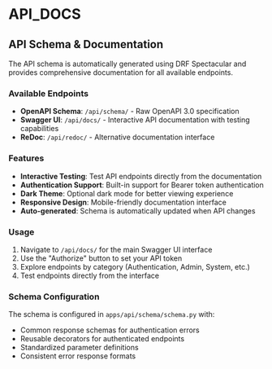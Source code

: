 # API_DOCS

<!-- BEGIN: AUTH -->
<!-- END: AUTH -->

<!-- BEGIN: ADMIN -->
<!-- END: ADMIN -->

<!-- BEGIN: SYSTEM -->
<!-- END: SYSTEM -->

<!-- BEGIN: WORKSPACES -->
<!-- END: WORKSPACES -->

<!-- BEGIN: CHATS -->
<!-- END: CHATS -->

<!-- BEGIN: DOCUMENTS -->
<!-- END: DOCUMENTS -->

<!-- BEGIN: FILES -->
<!-- END: FILES -->

<!-- BEGIN: LLM -->
<!-- END: LLM -->

<!-- BEGIN: EMBEDDING -->
<!-- END: EMBEDDING -->

<!-- BEGIN: IMAGE -->
<!-- END: IMAGE -->

<!-- BEGIN: STT -->
<!-- END: STT -->

<!-- BEGIN: TTS -->
<!-- END: TTS -->

<!-- BEGIN: CONVERSATION -->
<!-- END: CONVERSATION -->

<!-- BEGIN: SCHEMA -->
## API Schema & Documentation

The API schema is automatically generated using DRF Spectacular and provides comprehensive documentation for all available endpoints.

### Available Endpoints

- **OpenAPI Schema**: `/api/schema/` - Raw OpenAPI 3.0 specification
- **Swagger UI**: `/api/docs/` - Interactive API documentation with testing capabilities
- **ReDoc**: `/api/redoc/` - Alternative documentation interface

### Features

- **Interactive Testing**: Test API endpoints directly from the documentation
- **Authentication Support**: Built-in support for Bearer token authentication
- **Dark Theme**: Optional dark mode for better viewing experience
- **Responsive Design**: Mobile-friendly documentation interface
- **Auto-generated**: Schema is automatically updated when API changes

### Usage

1. Navigate to `/api/docs/` for the main Swagger UI interface
2. Use the "Authorize" button to set your API token
3. Explore endpoints by category (Authentication, Admin, System, etc.)
4. Test endpoints directly from the interface

### Schema Configuration

The schema is configured in `apps/api/schema/schema.py` with:
- Common response schemas for authentication errors
- Reusable decorators for authenticated endpoints
- Standardized parameter definitions
- Consistent error response formats

<!-- END: SCHEMA -->

<!-- BEGIN: JOBS -->
<!-- END: JOBS -->
